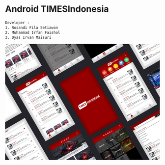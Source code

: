 # Android TIMESIndonesia
``` 
Developer :
1. Rosandi Fila Setiawan
2. Muhammad Irfan Faishol
3. Dyas Irvan Maisuri
```
![Image of Yaktocat](https://github.com/andifila/android-TIMESIndonesia/blob/master/mockup.jpg)
